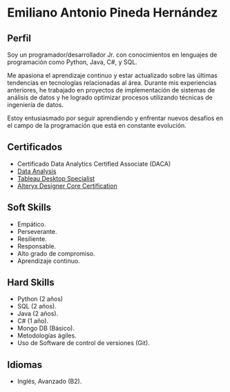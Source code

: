 # Emiliano Antonio Pineda Hernández

## Perfil
Soy un programador/desarrollador Jr. con conocimientos en lenguajes de programación como Python, Java, C#, y SQL.

Me apasiona el aprendizaje continuo y estar actualizado sobre las últimas tendencias en tecnologías relacionadas al área. Durante mis experiencias anteriores, he trabajado en proyectos de implementación de sistemas de análisis de datos y he logrado optimizar procesos utilizando técnicas de ingeniería de datos. 

Estoy entusiasmado por seguir aprendiendo y enfrentar nuevos desafíos en el campo de la programación que está en constante evolución.


## Certificados
 - Certificado Data Analytics Certified Associate (DACA)
 - [Data Analysis](https://www.credly.com/badges/03f376cf-1f5d-4b9f-89df-55ce8abd0c66?source=linked_in_profile)
 - [Tableau Desktop Specialist](https://www.credly.com/badges/1a27b242-bbdc-4a83-8195-78a822a4de05/linked_in_profile)
 - [Alteryx Designer Core Certification](https://www.credly.com/badges/ce94eda8-c528-420c-8067-5d98c6d88837/linked_in_profile)


## Soft Skills
 - Empático.
 - Perseverante.
 - Resiliente.
 - Responsable.
 - Alto grado de compromiso.
 - Aprendizaje continuo.


## Hard Skills
 - Python (2 años)
 - SQL (2 años).
 - Java (2 años).
 - C# (1 año).
 - Mongo DB (Básico).
 - Metodologías ágiles.
 - Uso de Software de control de versiones (Git).

## Idiomas
 - Inglés, Avanzado (B2).